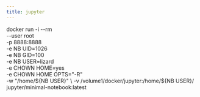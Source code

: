 ```yaml
---
title: jupyter
---
```

docker run -i --rm \
    --user root \
    -p 8888:8888 \
    -e NB UID=1026 \
    -e NB GID=100 \
    -e NB USER=lizard \
    -e CHOWN HOME=yes \
    -e CHOWN HOME OPTS="-R" \
    -w "/home/${NB USER}" \
    -v /volume1/docker/jupyter:/home/${NB USER}/ \
    jupyter/minimal-notebook:latest
